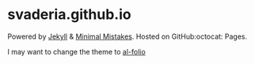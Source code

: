 # svaderia.github.io

Powered by [Jekyll](https://jekyllrb.com/) & [Minimal Mistakes](https://mmistakes.github.io/minimal-mistakes/).
Hosted on GitHub:octocat: Pages.

I may want to change the theme to [al-folio](https://github.com/alshedivat/al-folio)
